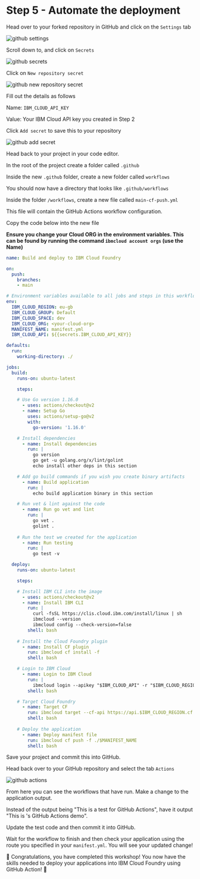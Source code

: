 # Step 5 - Automate the deployment

Head over to your forked repository in GitHub and click on the `Settings` tab

![github settings](../workshop-assets/images/?.png "GitHub Settings")

Scroll down to, and click on `Secrets`

![github secrets](../workshop-assets/images/?.png "GitHub Secrets")

Click on `New repository secret`

![github new repository secret](../workshop-assets/images/?.png "GitHub New Repository Secret")

Fill out the details as follows

Name: `IBM_CLOUD_API_KEY`

Value: Your IBM Cloud API key you created in Step 2

Click `Add secret` to save this to your repository

![github add secret](../workshop-assets/images/?.png "GitHub Add Secret")

Head back to your project in your code editor.

In the root of the project create a folder called `.github`

Inside the new `.github` folder, create a new folder called `workflows`

You should now have a directory that looks like `.github/workflows`

Inside the folder `/workflows`, create a new file called `main-cf-push.yml`

This file will contain the GitHub Actions workflow configuration.

Copy the code below into the new file

**Ensure you change your Cloud ORG in the environment variables. This can be found by running the command `ibmcloud account orgs` (use the Name)**

```yaml
name: Build and deploy to IBM Cloud Foundry

on:
  push:
    branches:
    - main

# Environment variables available to all jobs and steps in this workflow
env:
  IBM_CLOUD_REGION: eu-gb
  IBM_CLOUD_GROUP: Default
  IBM_CLOUD_SPACE: dev
  IBM_CLOUD_ORG: <your-cloud-org>
  MANIFEST_NAME: manifest.yml
  IBM_CLOUD_API: ${{secrets.IBM_CLOUD_API_KEY}}

defaults:
  run:
    working-directory: ./

jobs:
  build:
    runs-on: ubuntu-latest

    steps:

    # Use Go version 1.16.0
      - uses: actions/checkout@v2
      - name: Setup Go
        uses: actions/setup-go@v2
        with:
          go-version: '1.16.0'

    # Install dependencies
      - name: Install dependencies
        run: |
          go version
          go get -u golang.org/x/lint/golint
          echo install other deps in this section

    # Add go build commands if you wish you create binary artifacts
      - name: Build application
        run: |
          echo build application binary in this section

    # Run vet & lint against the code
      - name: Run go vet and lint
        run: |
          go vet .
          golint .
      
    # Run the test we created for the application
      - name: Run testing
        run: |
          go test -v

  deploy:
    runs-on: ubuntu-latest

    steps:

    # Install IBM CLI into the image
      - uses: actions/checkout@v2
      - name: Install IBM CLI
        run: |
          curl -fsSL https://clis.cloud.ibm.com/install/linux | sh
          ibmcloud --version
          ibmcloud config --check-version=false
        shell: bash
    
    # Install the Cloud Foundry plugin
      - name: Install CF plugin
        run: ibmcloud cf install -f
        shell: bash

    # Login to IBM Cloud
      - name: Login to IBM Cloud
        run: |
          ibmcloud login --apikey "$IBM_CLOUD_API" -r "$IBM_CLOUD_REGION" -g "$IBM_CLOUD_GROUP"
        shell: bash

    # Target Cloud Foundry
      - name: Target CF
        run: ibmcloud target --cf-api https://api.$IBM_CLOUD_REGION.cf.cloud.ibm.com -r $IBM_CLOUD_REGION -o $IBM_CLOUD_ORG -s $IBM_CLOUD_SPACE
        shell: bash
    
    # Deploy the application
      - name: Deploy manifest file
        run: ibmcloud cf push -f ./$MANIFEST_NAME
        shell: bash
```

Save your project and commit this into GitHub.

Head back over to your GitHub repository and select the tab `Actions`

![github actions](../workshop-assets/images/?.png "GitHub Actions")

From here you can see the workflows that have run. Make a change to the application output.

Instead of the output being "This is a test for GitHub Actions", have it output "This is <your-name>'s GitHub Actions demo".

Update the test code and then commit it into GitHub.

Wait for the workflow to finish and then check your application using the route you specified in your `manifest.yml`. You will see your updated change!

:tada: Congratulations, you have completed this workshop! You now have the skills needed to deploy your applications into IBM Cloud Foundry using GitHub Action! :tada: